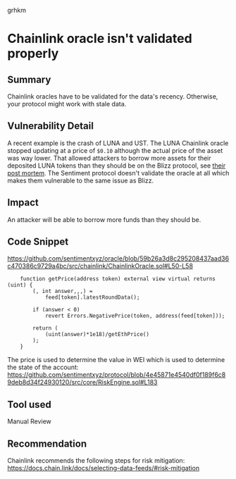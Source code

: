 grhkm
# Chainlink oracle isn't validated properly

## Summary
Chainlink oracles have to be validated for the data's recency. Otherwise, your protocol might work with stale data.

## Vulnerability Detail
A recent example is the crash of LUNA and UST. The LUNA Chainlink oracle stopped updating at a price of `$0.10` although the actual price of the asset was way lower. That allowed attackers to borrow more assets for their deposited LUNA tokens than they should be on the Blizz protocol, see [their post mortem](https://medium.com/@blizzfinance/blizz-finance-post-mortem-2425a33fe28b).
The Sentiment protocol doesn't validate the oracle at all which makes them vulnerable to the same issue as Blizz.

## Impact
An attacker will be able to borrow more funds than they should be.

## Code Snippet
https://github.com/sentimentxyz/oracle/blob/59b26a3d8c295208437aad36c470386c9729a4bc/src/chainlink/ChainlinkOracle.sol#L50-L58

```sol
    function getPrice(address token) external view virtual returns (uint) {
        (, int answer,,,) =
            feed[token].latestRoundData();

        if (answer < 0)
            revert Errors.NegativePrice(token, address(feed[token]));

        return (
            (uint(answer)*1e18)/getEthPrice()
        );
    }
```

The price is used to determine the value in WEI which is used to determine the state of the account: https://github.com/sentimentxyz/protocol/blob/4e45871e4540df0f189f6c89deb8d34f24930120/src/core/RiskEngine.sol#L183

## Tool used

Manual Review

## Recommendation
Chainlink recommends the following steps for risk mitigation: https://docs.chain.link/docs/selecting-data-feeds/#risk-mitigation